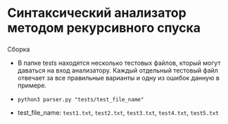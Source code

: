 # Синтаксический анализатор методом рекурсивного спуска
###
Сборка
- В папке tests находятся несколько тестовых файлов, кторый могут даваться на вход анализатору.
Каждый отдельный тестовый файл отвечает за все правильные варианты и одну из ошибок данную в примере.  

* ```
  python3 parser.py "tests/test_file_name"
   ```
- test_file_name: `test1.txt`, `test2.txt`, `test3.txt`, `test4.txt`, `test5.txt`
